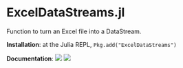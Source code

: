 ExcelDataStreams.jl
=============

Function to turn an Excel file into a DataStream.

**Installation**: at the Julia REPL, `Pkg.add("ExcelDataStreams")`

**Documentation**: [![][docs-stable-img]][docs-stable-url] [![][docs-latest-img]][docs-latest-url]

[docs-latest-img]: https://img.shields.io/badge/docs-latest-blue.svg
[docs-latest-url]: http://atteson.github.io/ExcelDataStreams.jl/latest/

[docs-stable-img]: https://img.shields.io/badge/docs-stable-blue.svg
[docs-stable-url]: http://atteson.github.io/ExcelDataStreams.jl/stable/
